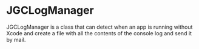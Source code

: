 # JGCLogManager

JGCLogManager is a class that can detect when an app is running without Xcode and create a file with all the contents of the console log and send it by mail.

